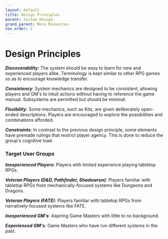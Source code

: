 ```yaml
---
layout: default
title: Design Principles
parent: System Design
grand_parent: More Resources
nav_order: 2
---
```


# Design Principles

**_Discoverability_**: The system should be easy to learn for new and experienced players alike. Terminology is kept similar to other RPG games so as to encourage knowledge transfer.

**_Consistency_**: System mechanics are designed to be consistent, allowing players and GM's to intuit actions without having to reference the game manual. Subsystems are permitted but should be minimal.

**_Flexibility_**: Some mechanics, such as Kits, are given deliberately open-ended descriptions. Players are encouraged to explore the possibilities and combinations afforded.

**_Constraints_**: In contrast to the previous design principle, some elements have premade rulings that restrict player agency. This is done to reduce the group's cognitive load.

### Target User Groups

**_Inexperienced Players_**: Players with limited experience playing tabletop RPGs.

**_Veteran Players (D&D, Pathfinder, Shadowrun)_**: Players familiar with tabletop RPGs from mechanically-focused systems like Dungeons and Dragons.

**_Veteran Players (FATE)_**: Players familiar with tabletop RPGs from narratively-focused systems like FATE.

**_Inexperienced GM's_**: Aspiring Game Masters with little to no background.

**_Experienced GM's_**: Game Masters who have run different systems in the past.

